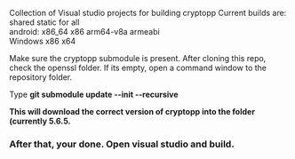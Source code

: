 Collection of Visual studio projects for building cryptopp
Current builds are:  <br/>
shared static for all  <br/>
android: x86_64 x86 arm64-v8a armeabi  <br/>
Windows x86 x64 <br/>
<p>Make sure the cryptopp submodule is present. After cloning this repo, check the openssl folder. If its empty, open a command window to the repository folder.</p>
<p>Type <b>git submodule update --init --recursive<b/></p>
<p>This will download the correct version of cryptopp into the folder (currently 5.6.5.</p>
<h3>After that, your done. Open visual studio and build.</h3>
